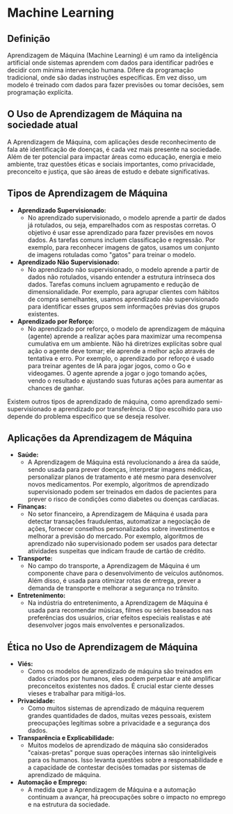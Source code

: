 # Machine Learning

## Definição
Aprendizagem de Máquina (Machine Learning) é um ramo da inteligência artificial onde sistemas aprendem com dados para identificar padrões e decidir com mínima intervenção humana. Difere da programação tradicional, onde são dadas instruções específicas. Em vez disso, um modelo é treinado com dados para fazer previsões ou tomar decisões, sem programação explícita.

## O Uso de Aprendizagem de Máquina na sociedade atual
A Aprendizagem de Máquina, com aplicações desde reconhecimento de fala até identificação de doenças, é cada vez mais presente na sociedade. Além de ter potencial para impactar áreas como educação, energia e meio ambiente, traz questões éticas e sociais importantes, como privacidade, preconceito e justiça, que são áreas de estudo e debate significativas.

## Tipos de Aprendizagem de Máquina
- **Aprendizado Supervisionado:**
  * No aprendizado supervisionado, o modelo aprende a partir de dados já rotulados, ou seja, emparelhados com as respostas corretas. O objetivo é usar esse aprendizado para fazer previsões em novos dados. As tarefas comuns incluem classificação e regressão. Por exemplo, para reconhecer imagens de gatos, usamos um conjunto de imagens rotuladas como "gatos" para treinar o modelo.
- **Aprendizado Não Supervisionado:**
  * No aprendizado não supervisionado, o modelo aprende a partir de dados não rotulados, visando entender a estrutura intrínseca dos dados. Tarefas comuns incluem agrupamento e redução de dimensionalidade. Por exemplo, para agrupar clientes com hábitos de compra semelhantes, usamos aprendizado não supervisionado para identificar esses grupos sem informações prévias dos grupos existentes.
- **Aprendizado por Reforço:**
  * No aprendizado por reforço, o modelo de aprendizagem de máquina (agente) aprende a realizar ações para maximizar uma recompensa cumulativa em um ambiente. Não há diretrizes explícitas sobre qual ação o agente deve tomar; ele aprende a melhor ação através de tentativa e erro. Por exemplo, o aprendizado por reforço é usado para treinar agentes de IA para jogar jogos, como o Go e videogames. O agente aprende a jogar o jogo tomando ações, vendo o resultado e ajustando suas futuras ações para aumentar as chances de ganhar.

Existem outros tipos de aprendizado de máquina, como aprendizado semi-supervisionado e aprendizado por transferência. O tipo escolhido para uso depende do problema específico que se deseja resolver.

## Aplicações da Aprendizagem de Máquina
- **Saúde:**
  * A Aprendizagem de Máquina está revolucionando a área da saúde, sendo usada para prever doenças, interpretar imagens médicas, personalizar planos de tratamento e até mesmo para desenvolver novos medicamentos. Por exemplo, algoritmos de aprendizado supervisionado podem ser treinados em dados de pacientes para prever o risco de condições como diabetes ou doenças cardíacas.
- **Finanças:**
  * No setor financeiro, a Aprendizagem de Máquina é usada para detectar transações fraudulentas, automatizar a negociação de ações, fornecer conselhos personalizados sobre investimentos e melhorar a previsão do mercado. Por exemplo, algoritmos de aprendizado não supervisionado podem ser usados para detectar atividades suspeitas que indicam fraude de cartão de crédito.
- **Transporte:**
  * No campo do transporte, a Aprendizagem de Máquina é um componente chave para o desenvolvimento de veículos autônomos. Além disso, é usada para otimizar rotas de entrega, prever a demanda de transporte e melhorar a segurança no trânsito.
- **Entretenimento:**
  * Na indústria do entretenimento, a Aprendizagem de Máquina é usada para recomendar músicas, filmes ou séries baseados nas preferências dos usuários, criar efeitos especiais realistas e até desenvolver jogos mais envolventes e personalizados.

## Ética no Uso de Aprendizagem de Máquina
- **Viés:**
  * Como os modelos de aprendizado de máquina são treinados em dados criados por humanos, eles podem perpetuar e até amplificar preconceitos existentes nos dados. É crucial estar ciente desses vieses e trabalhar para mitigá-los.
- **Privacidade:**
  * Como muitos sistemas de aprendizado de máquina requerem grandes quantidades de dados, muitas vezes pessoais, existem preocupações legítimas sobre a privacidade e a segurança dos dados.
- **Transparência e Explicabilidade:**
  * Muitos modelos de aprendizado de máquina são considerados "caixas-pretas" porque suas operações internas são ininteligíveis para os humanos. Isso levanta questões sobre a responsabilidade e a capacidade de contestar decisões tomadas por sistemas de aprendizado de máquina.
- **Automação e Emprego:**
  * A medida que a Aprendizagem de Máquina e a automação continuam a avançar, há preocupações sobre o impacto no emprego e na estrutura da sociedade.
